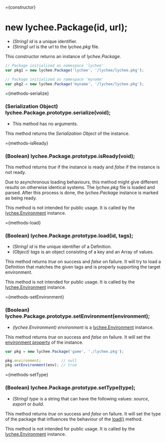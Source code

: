 
={constructor}

# new lychee.Package(id, url);

- *(String) id* is a unique identifier.
- *(String) url* is the url to the *lychee.pkg* file.

This constructor returns an instance of *lychee.Package*.

```javascript
// Package initialized as namespace 'lychee'
var pkg1 = new lychee.Package('lychee', '/lychee/lychee.pkg');

// Package initialized as namespace 'myname'
var pkg2 = new lychee.Package('myname', '/lychee/lychee.pkg');
```



={methods-serialize}

### (Serialization Object) lychee.Package.prototype.serialize(void);

- This method has no arguments.

This method returns the *Serialization Object* of the instance.



={methods-isReady}

### (Boolean) lychee.Package.prototype.isReady(void);

This method returns *true* if the instance is ready and *false*
if the instance is not ready.

Due to asynchronous loading behaviours, this method might give
different results on otherwise identical systems. The *lychee.pkg*
file is loaded and parsed. After this process is done, the *lychee.Package*
instance is marked as being ready.

This method is not intended for public usage. It is called
by the [lychee.Environment](lychee-Environment.html) instance.



={methods-load}

### (Boolean) lychee.Package.prototype.load(id, tags);

- *(String) id* is the unique identifier of a Definition.
- *(Object) tags* is an object consisting of a key and an Array of values.

This method returns *true* on success and *false* on failure.
It will try to load a Definition that matches the given tags
and is properly supporting the target environment.

This method is not intended for public usage. It is called
by the [lychee.Environment](lychee-Environment.html) instance.



={methods-setEnvironment}

### (Boolean) lychee.Package.prototype.setEnvironment(environment);

- *(lychee.Environment) environment* is a
[lychee.Environment](lychee-Environment.html) instance.

This method returns *true* on success and *false* on failure.
It will set the [environment property](#properties-delay) of the instance.

```javascript
var pkg = new lychee.Package('game', './lychee.pkg');

pkg.environment;         // null
pkg.setEnvironment(env); // true

```



={methods-setType}

### (Boolean) lychee.Package.prototype.setType(type);

- *(String) type* is a string that can have the following
values: *source*, *export* or *build*.

This method returns *true* on success and *false* on failure.
It will set the type of the package that influences the
behaviour of the [load()](#methods-load) method.

This method is not intended for public usage. It is called
by the [lychee.Environment](lychee-Environment.html) instance.

